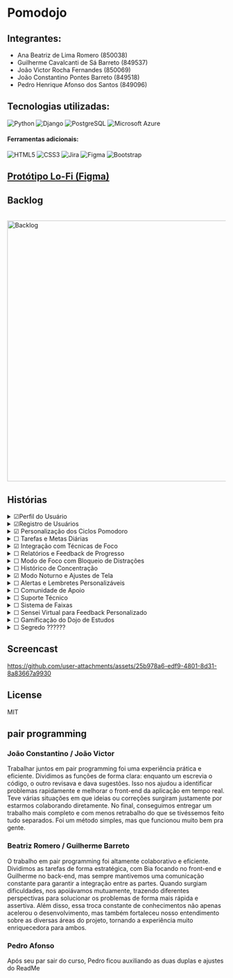 # Pomodojo

## Integrantes:

- Ana Beatriz de Lima Romero (850038)
- Guilherme Cavalcanti de Sá Barreto (849537)
- João Victor Rocha Fernandes (850069)
- João Constantino Pontes Barreto (849518)
- Pedro Henrique Afonso dos Santos (849096)

## Tecnologias utilizadas:

![Python](https://img.shields.io/badge/python-3670A0?style=for-the-badge&logo=python&logoColor=ffdd54)
![Django](https://img.shields.io/badge/django-%23092E20.svg?style=for-the-badge&logo=django&logoColor=white)
![PostgreSQL](https://img.shields.io/badge/PostgreSQL-316192?style=for-the-badge&logo=postgresql&logoColor=white)
![Microsoft Azure](https://img.shields.io/badge/microsoft%20azure-0089D6?style=for-the-badge&logo=microsoft-azure&logoColor=white)

#### Ferramentas adicionais:

![HTML5](https://img.shields.io/badge/html5-%23E34F26.svg?style=for-the-badge&logo=html5&logoColor=white)
![CSS3](https://img.shields.io/badge/css3-%231572B6.svg?style=for-the-badge&logo=css3&logoColor=white)
![Jira](https://img.shields.io/badge/Jira-0052CC?style=for-the-badge&logo=Jira&logoColor=white)
![Figma](https://img.shields.io/badge/figma-%23F24E1E.svg?style=for-the-badge&logo=figma&logoColor=white)
![Bootstrap](https://img.shields.io/badge/Bootstrap-563D7C?style=for-the-badge&logo=bootstrap&logoColor=white)

## [Protótipo Lo-Fi (Figma)](https://www.figma.com/proto/RkFcA2CyM8ZrPGlNXGCUvg/Projeto-Ana-Bia?node-id=6-24&t=PlooXrvCs5Y24Ol0-1)

## Backlog

<br>

  <img src="https://github.com/user-attachments/assets/5279ffe4-b0c9-4282-aa29-c8f8aeb3aa49" alt="Backlog" width="600">

<br>

## Histórias

<details>
  <summary>&#x2611;Perfil do Usuário</summary>
  <br>
  
  __História__: "Como usuário registrado, eu gostaria de criar um perfil personalizado onde pudesse registrar minhas preferências, desafios específicos como TDAH, e metas de estudo, além de monitorar meu progresso ao longo do tempo."

  <br>
  
  __Cartão__: Registro e Perfil do Usuário

  <br>
  
  __Conversa__: Definição das preferências e desafios específicos. Estabelecimento de metas de estudo e acompanhamento do progresso. Implementação de atualizações contínuas no perfil.
  
  <br>

  __Confirmação__: Para que o perfil personalizado esteja funcionando corretamente, você deve ter registrado suas preferências, desafios e metas de estudo. O sistema deve estar monitorando e atualizando seu progresso regularmente com base nas informações fornecidas.
  
  <br>
  <B>Trio Responsável:</B>

  - João Victor Rocha
  - João Constantino
  - Pedro Henrique
  <br>
  
  __Fluxograma de Sequência__:
  
  <img src="https://github.com/user-attachments/assets/7347c8b1-eadc-49af-bb25-a33d0e2de602" alt="Personalização dos Ciclos Pomodoro" width="300">

  <br>
</details>

<details>
  <summary>&#x2611;Registro de Usuários</summary>
  <br>
  
  __História__: "Como usuário , eu gostaria de me registrar no site para poder desfrutar de suas ferramentas e usufruir dos recursos que ele pode me apresentar."

  <br>
  
  __Cartão__: Registro de Usuários

  <br>
  
  __Conversa__: O sistema solicita as informações necessárias para o cadastro. O usuário preenche seus dados. O sistema valida se respeita o padrão do requisito. A conta é criada.
  
  <br>

  __Confirmação__: Para que o registro dos usuários esteja funcionando corretamente, o usuário deve preencher seus dados conforme requisitado, respeitando as limitações que o sistema lhe impõe.
  
  <br>
  <B>Trio Responsável:</B>

  - João Victor Rocha
  - João Constantino
  - Pedro Henrique
  <br>
</details>

<details>
  <summary>&#x2611; Personalização dos Ciclos Pomodoro</summary>
  <br>
  
  __História__: "Como usuário, eu gostaria de personalizar a duração dos ciclos de trabalho e pausas do Pomodoro, incluindo a possibilidade de adicionar períodos de descanso prolongado."

  <br>
  
  __Cartão__: Personalização dos Ciclos Pomodoro
  
  <br>
  
  __Conversa__: Definição da duração dos períodos de trabalho e pausas. Configuração de períodos de descanso prolongado. Ajuste das preferências conforme necessidade pessoal.
  
  <br>
  
  __Confirmação__: Para que a personalização dos ciclos Pomodoro esteja funcionando, você deve ter configurado corretamente a duração dos períodos de trabalho e pausas, bem como qualquer período de descanso prolongado. As novas configurações devem estar ativas durante os ciclos de estudo.

  <br>

 
  
  
  <img src="https://github.com/user-attachments/assets/6a06b9bb-9cf4-41f8-955e-79721a841d16" alt="Relatórios e Feedback de Progresso" width="300">
  <br>

  __Sketch__:
  
  <img src="https://github.com/user-attachments/assets/499d180c-fdeb-4e55-815c-ceee20624bb1" alt="Personalização dos Ciclos Pomodoro" width="300">

  <br>
  <br>
  
  __Fluxograma de Sequência__:
  
  <img src="https://github.com/user-attachments/assets/b9cc5f1a-0903-4a52-912d-b2d324f4cd0c" alt="Personalização dos Ciclos Pomodoro" width="300">

  <br>
</details>

<details>
  <summary>&#x2610; Tarefas e Metas Diárias</summary>
  <br>
  
  __História__: "Como usuário, eu gostaria de criar e gerenciar listas de tarefas, definir prioridades e estabelecer metas diárias ou semanais para manter meu foco e organização."

  <br>
  
  __Cartão__: Gerenciamento de Tarefas e Metas
  
  <br>
  
  __Conversa__: Criação de listas de tarefas e definição de prioridades. Estabelecimento de metas diárias e semanais. Implementação de funcionalidades para marcar tarefas concluídas.
  
  <br>
  
  __Confirmação__: Para que a funcionalidade de tarefas e metas diárias esteja funcionando corretamente, você deve ter criado suas listas de tarefas e definido as prioridades. Além disso, as metas diárias ou semanais devem estar visíveis e atualizadas conforme as tarefas são marcadas como concluídas.

  <br>

  __Sketch__:
  
  <img src="https://github.com/user-attachments/assets/8e6561a4-6660-48cb-b352-2c9d6a68b35d" alt="Metas Diárias" width="300">

  <br>
</details>

<details>
  <summary>&#x2611; Integração com Técnicas de Foco</summary>
  <br>
  
  __História__: "Como usuário, eu gostaria de utilizar sons de fundo calmantes ou ruído branco para melhorar minha concentração durante os ciclos de estudo."

  <br>
  
  __Cartão__: Integração de Técnicas de Foco
  
  <br>
  
  __Conversa__: Seleção de sons de fundo ou ruído branco para concentração. Ajuste das opções de áudio durante os ciclos de estudo. Implementação de controles de volume e seleção de preferências.

  <br>
  
  __Confirmação__: Para que a integração com técnicas de foco funcione, você deve ter selecionado e ativado os sons de fundo desejadas ou ruído branco. O áudio deve estar ajustado de acordo com suas preferências e ser reproduzido durante os ciclos de estudo.

  <br>

  __Dupla Responsável__:

  - Ana Beatriz Romero
  - Guilherme Barreto
  
  <br>

  __Sketch__:

  <img src="https://github.com/user-attachments/assets/a8982860-5819-4bc8-a77d-b99f08ff2562" alt="Integração de Técnicas de Foco" width="300">

  <br>
  <br>
  
  __Fluxograma de Sequência__:
  
  <img src="https://github.com/user-attachments/assets/0c498e18-ece6-4483-b50a-6a1b3de5f3c4" alt="Personalização dos Ciclos Pomodoro" width="300">

  <br>
</details>

<details>
  <summary>&#x2610; Relatórios e Feedback de Progresso</summary>
  <br>
  
  __História__: "Como usuário, eu gostaria de receber relatórios detalhados sobre o tempo gasto em cada tarefa e o progresso em relação às minhas metas, além de receber feedback positivo para me manter motivado."

  <br>
  
  __Cartão__: Relatórios e Feedback de Progresso
  
  <br>
  
  __Conversa__: Geração de relatórios detalhados sobre tempo e progresso. Implementação de feedback positivo para motivação. Visualização de métricas e análise de desempenho.

  <br>
  
  __Confirmação__: Para que os relatórios e o feedback de progresso estejam funcionando corretamente, o sistema deve estar gerando relatórios detalhados com base no tempo gasto em cada tarefa e no progresso em relação às metas. O feedback positivo deve ser fornecido para ajudar a manter a motivação.

  <br>
  
  __Sketch__:

  <img src="https://github.com/user-attachments/assets/a5d593c1-4d6a-4d3c-b364-0818dd7de83f" alt="Relatórios e Feedback de Progresso" width="300">

  <br>
</details>

<details>
  <summary>&#x2610; Modo de Foco com Bloqueio de Distrações</summary>
  <br>
  
  __História__: "Como usuário, eu gostaria de ativar um modo de foco que bloqueie notificações e o acesso a aplicativos que possam me distrair durante os ciclos de Pomodoro."

  <br>
  
  __Cartão__: Modo de Foco com Bloqueio de Distrações
  
  <br>
  
  __Conversa__: Ativação do modo de foco para bloquear notificações e acesso a aplicativos distraidores. Configuração das opções de bloqueio e personalização das regras.

  <br>
  
  __Confirmação__: Para que o modo de foco com bloqueio de distrações esteja funcionando, as notificações devem estar desativadas e o acesso a aplicativos distraidores deve estar bloqueado durante os ciclos de Pomodoro.

  <br>
</details>

<details>
  <summary>&#x2610; Histórico de Concentração</summary>
  <br>
  
  __História__: "Como usuário, eu gostaria de registrar e revisar momentos específicos do dia em que me senti mais concentrado ou distraído, para identificar padrões e ajustar minha rotina de estudo."

  <br>
  
  __Cartão__: Registro e Revisão do Histórico de Concentração
  
  <br>
  
  __Conversa__: Registro de momentos de alta e baixa concentração. Revisão e análise dos padrões. Ajuste da rotina de estudo com base nas observações.

  <br>
  
  __Confirmação__: Para que o histórico de concentração funcione corretamente, você deve registrar os momentos específicos de concentração e distração. O sistema deve estar armazenando essas informações para que você possa revisar e identificar padrões.

  <br>

  __Sketch__:

  <img src="https://github.com/user-attachments/assets/e61a3370-caf4-4a6b-aed1-f27293a2ed25" alt="Histórico de Concentração" width="300">

  <br>
</details>

<details>
  <summary>&#x2611; Modo Noturno e Ajustes de Tela</summary>
  <br>
  
  __História__: "Como usuário, eu gostaria de ajustar o brilho, contraste e tema do aplicativo para o modo noturno ou de leitura, a fim de reduzir a fadiga ocular durante o uso prolongado."

  <br>
  
  __Cartão__: Modo Noturno e Ajustes de Tela
  
  <br>
  
  __Conversa__: Configuração do brilho, contraste e tema para modo noturno ou de leitura. Ajuste das opções para reduzir a fadiga ocular. Implementação de ajustes automáticos conforme a preferência.

  <br>
  
  __Confirmação__: Para que o modo noturno e os ajustes de tela estejam funcionando corretamente, você deve ter configurado o brilho, contraste e tema de acordo com suas preferências. O aplicativo deve refletir essas configurações para reduzir a fadiga ocular durante o uso prolongado.

  <br>
  <B>Dupla Responsável</B>:

  - Ana Beatriz Romero
  - Guilherme Barreto
  <br>
  
  __Fluxograma de Sequência__:
  
  <img src="https://github.com/user-attachments/assets/57a902e8-7139-464c-9e87-bc74a490c82a" alt="Personalização dos Ciclos Pomodoro" width="300">

  <br>
</details>

<details>
  <summary>&#x2610; Alertas e Lembretes Personalizáveis</summary>
  <br>
  
  __História__: "Como usuário, eu gostaria de configurar alertas e lembretes personalizáveis que me avisem sobre o início e fim dos ciclos de Pomodoro. Quero ter a opção de escolher tons ou sons suaves para evitar sobrecarga sensorial."

  <br>
  
  __Cartão__: Alertas e Lembretes Personalizáveis
  
  <br>
  
  __Conversa__: Configuração dos alertas e lembretes para o início e fim dos ciclos de Pomodoro. Escolha de tons ou sons suaves. Ajuste das configurações para atender às necessidades sensoriais individuais.

  <br>
  
  __Confirmação__: Para que os alertas e lembretes personalizáveis estejam funcionando corretamente, você deve ter configurado as notificações para o início e fim dos ciclos de Pomodoro com os tons ou sons suaves escolhidos. As notificações devem ser enviadas conforme configurado, ajudando a evitar sobrecarga sensorial.

  <br>
</details>

<details>
  <summary>&#x2610; Comunidade de Apoio</summary>
  <br>
  
  __História__: "Como usuário, eu gostaria de acessar uma comunidade dentro do aplicativo onde eu possa compartilhar dicas, experiências e incentivar outros usuários, promovendo apoio mútuo."

  <br>
  
  __Cartão__: Comunidade de Apoio e Compartilhamento
  
  <br>
  
  __Conversa__: Criação de uma comunidade de usuários dentro do aplicativo para compartilhamento de dicas e experiências, participação em discussões e incentivo mútuo entre os membros. Organização da comunidade para facilitar a navegação e interação entre os usuários.

  <br>
  
  __Confirmação__: Para que a comunidade de apoio esteja funcionando corretamente, o usuário deve ser capaz de participar de discussões, compartilhar suas experiências e interagir com postagens de outros usuários. A interface deve ser intuitiva e promover um ambiente de troca de conhecimento e incentivo.
  
  <br>
</details>

<details>
  <summary>&#x2610; Suporte Técnico</summary>
  <br>
  
  __História__: "Como usuário, eu gostaria de acessar uma área de suporte dentro do aplicativo para esclarecer dúvidas, relatar problemas e receber ajuda com o funcionamento do aplicativo."
  
  <br>
  
  __Cartão__: Suporte Técnico para Dúvidas e Problemas
  
  <br>
  
  __Conversa__: Implementação de um sistema de suporte técnico para dúvidas e resolução de problemas relacionados ao aplicativo. Comunicação clara e eficiente entre usuários e equipe de suporte. Sistema de acompanhamento de tickets para monitoramento do status de solicitações.

  <br>
  
  __Confirmação__: Para que o suporte técnico esteja funcionando corretamente, o usuário deve ser capaz de acessar facilmente uma área dedicada a dúvidas e problemas, enviar tickets de suporte e receber respostas claras e eficientes. O sistema deve permitir acompanhamento do status das solicitações de forma simples.

  <br>
</details>

<details>
  <summary>&#x2610; Sistema de Faixas</summary>
  <br>
  
  __História__: "Como usuário, eu gostaria de avançar em um sistema de 'faixas' no dojo de estudos, com base no meu desempenho e progresso, para ter uma representação clara da minha evolução."
  
  <br>
  
  __Cartão__: Sistema de Faixas para o Dojo de Estudos
  
  <br>
  
  __Conversa__: Implementação de um sistema de faixas (como branca, azul, preta) baseado no tempo de estudo e nas metas alcançadas. Progresso visualizado através do sistema de faixas, incentivando o aprendizado contínuo.

  <br>
  
  __Confirmação__: Para que o sistema de faixas esteja funcionando corretamente, o aplicativo deve monitorar o progresso do usuário, e a progressão de faixas deve ser clara e baseada no tempo de estudo e nas metas atingidas. O usuário deve poder visualizar sua faixa atual e acompanhar o próximo nível a ser alcançado.

  <br>
</details>

<details>
  <summary>&#x2610; Sensei Virtual para Feedback Personalizado</summary>
  <br>
  
  __História__: "Como usuário, eu gostaria de receber feedback personalizado de um 'sensei' virtual no dojo de estudos, que me guie e motive com base no meu desempenho e progresso, para me ajudar a melhorar constantemente."
  
  <br>
  
  __Cartão__: Sensei Virtual para Feedback Personalizado
  
  <br>
  
  __Conversa__: Criação de um sensei virtual que fornece feedback personalizado sobre o desempenho do usuário, destacando áreas de melhoria e comemorando metas alcançadas. O sensei deve oferecer dicas, motivação e orientações para manter o usuário engajado e focado no progresso.

  <br>
  
  __Confirmação__: Para que o sensei virtual funcione corretamente, ele deve ser capaz de monitorar o progresso do usuário e fornecer feedback relevante e motivador, destacando pontos fortes, áreas de melhoria e sugerindo novos desafios. O feedback deve ser dinâmico e adaptado ao desempenho atual do usuário, promovendo um acompanhamento contínuo e personalizado.

  <br>
</details>

<details>
  <summary>&#x2610; Gamificação do Dojo de Estudos</summary>
  <br>
  
  __História__: "Como usuário, eu gostaria de ter elementos de gamificação no dojo de estudos, como conquistas, pontos e recompensas, para tornar minha jornada de aprendizado mais envolvente e divertida."
  
  <br>
  
  __Cartão__: Gamificação no Dojo de Estudos
  
  <br>
  
  __Conversa__: Implementação de elementos de gamificação, como conquistas desbloqueáveis, sistema de pontos, níveis e recompensas. Cada tarefa concluída e meta alcançada resulta em pontos que contribuem para o progresso, permitindo desbloquear novas conquistas e recompensas que incentivam a continuidade dos estudos.

  <br>
  
  __Confirmação__: Para que a gamificação esteja funcionando corretamente, o sistema deve recompensar o usuário com pontos por cada tarefa realizada e meta atingida. As conquistas devem ser desbloqueáveis com base no desempenho, e o usuário deve visualizar claramente seu progresso e recompensas, incentivando o engajamento contínuo no dojo de estudos.

  <br>
</details>

<details>
  <summary>&#x2610; Segredo ??????</summary>
  <br>
</details>

## Screencast



https://github.com/user-attachments/assets/25b978a6-edf9-4801-8d31-8a83667a9930



## License

MIT

## pair programming
### João Constantino / João Victor
Trabalhar juntos em pair programming foi uma experiência prática e eficiente. Dividimos as funções de forma clara: enquanto um escrevia o código, o outro revisava e dava sugestões. Isso nos ajudou a identificar problemas rapidamente e melhorar o front-end da aplicação em tempo real. Teve várias situações em que ideias ou correções surgiram justamente por estarmos colaborando diretamente. No final, conseguimos entregar um trabalho mais completo e com menos retrabalho do que se tivéssemos feito tudo separados. Foi um método simples, mas que funcionou muito bem pra gente.

### Beatriz Romero / Guilherme Barreto

O trabalho em pair programming foi altamente colaborativo e eficiente. Dividimos as tarefas de forma estratégica, com  Bia focando no front-end e  Guilherme no back-end, mas sempre mantivemos uma comunicação constante para garantir a integração entre as partes. Quando surgiam dificuldades, nos apoiávamos mutuamente, trazendo diferentes perspectivas para solucionar os problemas de forma mais rápida e assertiva. Além disso, essa troca constante de conhecimentos não apenas acelerou o desenvolvimento, mas também fortaleceu nosso entendimento sobre as diversas áreas do projeto, tornando a experiência muito enriquecedora para ambos.

### Pedro Afonso

Após seu par sair do curso, Pedro ficou auxiliando as duas duplas e ajustes do ReadMe
